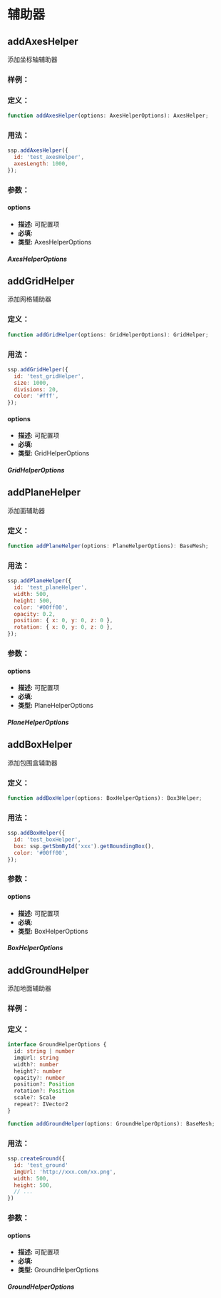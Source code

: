 # 辅助器

## addAxesHelper

添加坐标轴辅助器

### 样例：

<Docs-Iframe src="helper/addHelper.html" />

### 定义：

```ts
function addAxesHelper(options: AxesHelperOptions): AxesHelper;
```

### 用法：

```js
ssp.addAxesHelper({
  id: 'test_axesHelper',
  axesLength: 1000,
});
```

### 参数：

#### options

- **描述:** 可配置项
- **必填:** <Base-RequireIcon :isRequire="true"/>
- **类型:** AxesHelperOptions

##### AxesHelperOptions

<Docs-Table 
    :data="[
      { prop: 'id', desc: '唯一 ID', type: 'string', require: true, default: '' },
      { prop: 'axesLength', desc: '轴线长度', type: 'number', require: false, default: '1000' },
    ]"
/>

## addGridHelper

添加网格辅助器

### 定义：

```ts
function addGridHelper(options: GridHelperOptions): GridHelper;
```

### 用法：

```js
ssp.addGridHelper({
  id: 'test_gridHelper',
  size: 1000,
  divisions: 20,
  color: '#fff',
});
```

#### options

- **描述:** 可配置项
- **必填:** <Base-RequireIcon :isRequire="true"/>
- **类型:** GridHelperOptions

##### GridHelperOptions

<Docs-Table 
    :data="[
      { prop: 'id', desc: '唯一 ID', type: 'string', require: true, default: '' },
      { prop: 'size', desc: '网格尺寸', type: 'number', require: false, default: '1000' },
      { prop: 'divisions', desc: '网格横纵向分割格数', type: 'number', require: false, default: '20' },
      { prop: 'color', desc: '网格颜色', type: 'IColor', require: false, default: '#ffffff' },
    ]"
/>

## addPlaneHelper

添加面辅助器

### 定义：

```ts
function addPlaneHelper(options: PlaneHelperOptions): BaseMesh;
```

### 用法：

```js
ssp.addPlaneHelper({
  id: 'test_planeHelper',
  width: 500,
  height: 500,
  color: '#00ff00',
  opacity: 0.2,
  position: { x: 0, y: 0, z: 0 },
  rotation: { x: 0, y: 0, z: 0 },
});
```

### 参数：

#### options

- **描述:** 可配置项
- **必填:** <Base-RequireIcon :isRequire="true"/>
- **类型:** PlaneHelperOptions

##### PlaneHelperOptions

<Docs-Table 
    :data="[
      { prop: 'id', desc: '唯一 ID', type: 'string', require: true, default: '' },
      { prop: 'width', desc: '宽度', type: 'number', require: false, default: '500' },
      { prop: 'height', desc: '高度', type: 'number', require: false, default: '500' },
      { prop: 'color', desc: '颜色', type: 'IColor', require: false, default: '#00ff00', link: '../guide/types.html#icolor' },
      { prop: 'opacity', desc: '不透明度', type: 'number', require: false, default: '0.2' },
      { prop: 'position', desc: '空间位置', type: 'Position', require: false, default: '{ x: 0, y: 0, z: 0 }', link: '../guide/types.html#position' },
      { prop: 'rotation', desc: '空间旋转弧度', type: 'Rotation', require: false, default: '{ x: 0, y: 0, z: 0 }', link: '../guide/types.html#rotation' },
    ]"
/>

## addBoxHelper

添加包围盒辅助器

### 定义：

```ts
function addBoxHelper(options: BoxHelperOptions): Box3Helper;
```

### 用法：

```js
ssp.addBoxHelper({
  id: 'test_boxHelper',
  box: ssp.getSbmById('xxx').getBoundingBox(),
  color: '#00ff00',
});
```

### 参数：

#### options

- **描述:** 可配置项
- **必填:** <Base-RequireIcon :isRequire="true"/>
- **类型:** BoxHelperOptions

##### BoxHelperOptions

<Docs-Table 
    :data="[
      { prop: 'id', desc: '唯一 ID', type: 'string', require: true, default: '' },
      { prop: 'box', desc: '包围盒', type: 'string', require: true, default: '' },
      { prop: 'color', desc: '辅助线条颜色', type: 'IColor', require: false, default: '#00ff00', link: '../guide/types.html#icolor' },
    ]"
/>

## addGroundHelper

添加地面辅助器

### 样例：

<Docs-Iframe src="helper/createGround.html" />

### 定义：

```ts
interface GroundHelperOptions {
  id: string | number
  imgUrl: string
  width?: number
  height?: number
  opacity?: number
  position?: Position
  rotation?: Position
  scale?: Scale
  repeat?: IVector2
}

function addGroundHelper(options: GroundHelperOptions): BaseMesh;
```

### 用法：

```js
ssp.createGround({
  id: 'test_ground'
  imgUrl: 'http://xxx.com/xx.png',
  width: 500,
  height: 500,
  // ...
})
```

### 参数：

#### options

- **描述:** 可配置项
- **必填:** <Base-RequireIcon :isRequire="true"/>
- **类型:** GroundHelperOptions

##### GroundHelperOptions

<Docs-Table 
    :data="[
      {
        prop: 'imgUrl', desc: '生成地面的图片资源路径', type: 'string', require: true, default: ''
      },
      {
        prop: 'id', desc: '地面唯一 ID', type: 'string', require: true, default: ''
      },
      {
        prop: 'width', desc: '地面长（平面的宽）', type: 'number', require: false, default: '500',
      },
      {
        prop: 'height', desc: '地面宽（平面的高）', type: 'number', require: false, default: '500',
      },
      {
        prop: 'opacity', desc: '地面不透明度', type: 'number', require: false, default: '1',
      },
      {
        prop: 'position', desc: '地面中心点坐标', type: 'Position', require: false, default: '{ x: 0, y: 0, z: 0 }', link: '../guide/types.html#position'
      },
      {
        prop: 'rotation', desc: '地面旋转弧度', type: 'Rotation', require: false, default: '{ x: 0, y: 0, z: 0 }', link: '../guide/types.html#rotation'
      },
      {
        prop: 'scale', desc: '地面缩放比', type: 'Scale', require: false, default: '{ x: 1, y: 1, z: 1 }', link: '../guide/types.html#scale'
      },
      {
        prop: 'repeat', desc: '地面在平面内的平铺数', type: 'IVector2', require: false, default: '{ x: 10, y: 10 }', link: '../guide/types.html#ivector2'
      },
    ]"
/>
